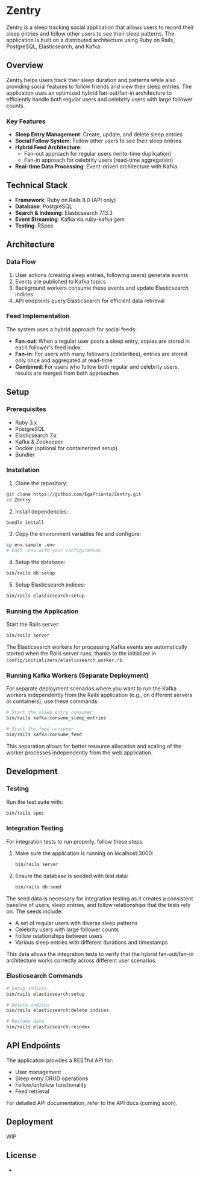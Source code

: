 # Zentry

Zentry is a sleep tracking social application that allows users to record their sleep entries and follow other users to see their sleep patterns. The application is built on a distributed architecture using Ruby on Rails, PostgreSQL, Elasticsearch, and Kafka.

## Overview

Zentry helps users track their sleep duration and patterns while also providing social features to follow friends and view their sleep entries. The application uses an optimized hybrid fan-out/fan-in architecture to efficiently handle both regular users and celebrity users with large follower counts.

### Key Features

- **Sleep Entry Management**: Create, update, and delete sleep entries
- **Social Follow System**: Follow other users to see their sleep entries
- **Hybrid Feed Architecture**: 
  - Fan-out approach for regular users (write-time duplication)
  - Fan-in approach for celebrity users (read-time aggregation) 
- **Real-time Data Processing**: Event-driven architecture with Kafka

## Technical Stack

- **Framework**: Ruby on Rails 8.0 (API only)
- **Database**: PostgreSQL
- **Search & Indexing**: Elasticsearch 7.13.3
- **Event Streaming**: Kafka via ruby-kafka gem
- **Testing**: RSpec

## Architecture

### Data Flow

1. User actions (creating sleep entries, following users) generate events
2. Events are published to Kafka topics
3. Background workers consume these events and update Elasticsearch indices
4. API endpoints query Elasticsearch for efficient data retrieval

### Feed Implementation

The system uses a hybrid approach for social feeds:

- **Fan-out**: When a regular user posts a sleep entry, copies are stored in each follower's feed index
- **Fan-in**: For users with many followers (celebrities), entries are stored only once and aggregated at read-time
- **Combined**: For users who follow both regular and celebrity users, results are merged from both approaches

## Setup

### Prerequisites

- Ruby 3.x
- PostgreSQL
- Elasticsearch 7.x
- Kafka & Zookeeper
- Docker (optional for containerized setup)
- Bundler

### Installation

1. Clone the repository:
```bash
git clone https://github.com/EgaPrianto/Zentry.git
cd Zentry
```

2. Install dependencies:
```bash
bundle install
```

3. Copy the environment variables file and configure:
```bash
cp env.sample .env
# Edit .env with your configuration
```

4. Setup the database:
```bash
bin/rails db:setup
```

5. Setup Elasticsearch indices:
```bash
bin/rails elasticsearch:setup
```

### Running the Application

Start the Rails server:

```bash
bin/rails server
```

The Elasticsearch workers for processing Kafka events are automatically started when the Rails server runs, thanks to the initializer in `config/initializers/elasticsearch_worker.rb`.

### Running Kafka Workers (Separate Deployment)

For separate deployment scenarios where you want to run the Kafka workers independently from the Rails application (e.g., on different servers or containers), use these commands:

```bash
# Start the sleep entry consumer
bin/rails kafka:consume_sleep_entries

# Start the feed consumer 
bin/rails kafka:consume_feed
```

This separation allows for better resource allocation and scaling of the worker processes independently from the web application.

## Development

### Testing

Run the test suite with:

```bash
bin/rails spec
```

### Integration Testing

For integration tests to run properly, follow these steps:

1. Make sure the application is running on localhost:3000:
   ```bash
   bin/rails server
   ```

2. Ensure the database is seeded with test data:
   ```bash
   bin/rails db:seed
   ```

The seed data is necessary for integration testing as it creates a consistent baseline of users, sleep entries, and follow relationships that the tests rely on. The seeds include:
- A set of regular users with diverse sleep patterns
- Celebrity users with large follower counts
- Follow relationships between users
- Various sleep entries with different durations and timestamps

This data allows the integration tests to verify that the hybrid fan-out/fan-in architecture works correctly across different user scenarios.

### Elasticsearch Commands

```bash
# Setup indices
bin/rails elasticsearch:setup

# Delete indices
bin/rails elasticsearch:delete_indices

# Reindex data
bin/rails elasticsearch:reindex
```

## API Endpoints

The application provides a RESTful API for:

- User management
- Sleep entry CRUD operations
- Follow/unfollow functionality
- Feed retrieval

For detailed API documentation, refer to the API docs (coming soon).

## Deployment

WIP

## License

-
